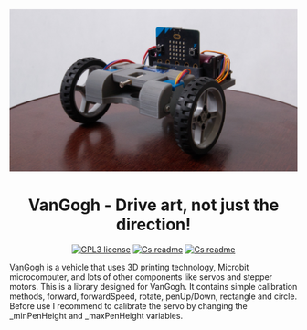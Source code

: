 <p><img src="https://github.com/microbit-cz/Vangogh-painter/blob/main/media/VanGogh.jpg"></p>
<h1 align="center">VanGogh - Drive art, not just the direction!</h1>
<p align="center">
<a href="./LICENSE"><img alt="GPL3 license" src="https://img.shields.io/badge/license-%20GPL3%20license-red"></a>
<a href="./README.md"><img alt="Cs readme" src="https://img.shields.io/badge/language-en-blue"></a>
<a href="./README.cs.md""><img alt="Cs readme" src="https://img.shields.io/badge/language-cs-red"></a>
</p>

<a href="https://github.com/pslib-cz/2022-p2a-mme-pppp-Pixelgon">VanGogh</a> is a vehicle that uses 3D printing technology, Microbit microcomputer, and lots of other components like servos and stepper motors. This is a library designed for VanGogh. It contains simple calibration methods, forward, forwardSpeed, rotate, penUp/Down, rectangle and circle. Before use I recommend to calibrate the servo by changing the _minPenHeight and _maxPenHeight variables.
